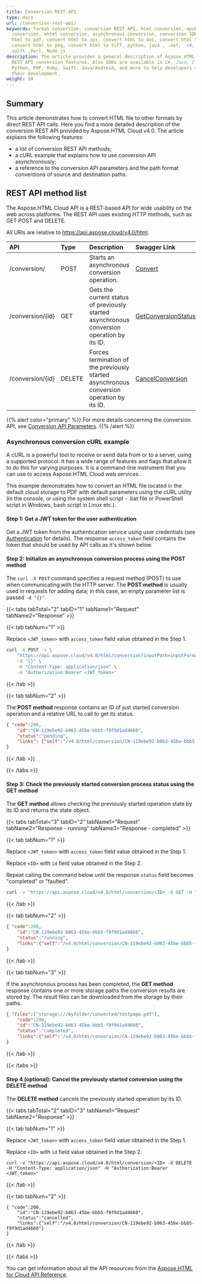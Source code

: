 ```yaml
---
title: Conversion REST API
type: docs
url: /conversion-rest-api/
keywords: format conversion, conversion REST API, html conversion, epub
  conversion, mhtml conversion, asynchronous conversion, conversion SDK, convert
  html to pdf, convert html to xps, convert html to doc, convert html to jpeg,
  convert html to png, convert html to tiff, python, java , .net,  c#, android,
  swift ,Perl, Node.js
description: The article provides a general description of Aspose.HTML Cloud
  REST API conversion features. Also SDKs are available in C#, Java, C++,
  Python, PHP, Ruby, Swift, Java/Android, and more to help developers speed up
  their development.
weight: 50
---
```


## **Summary**

This article demonstrates how to convert HTML file to other formats by direct REST API calls. Here you find a more detailed description of the conversion REST API provided by Aspose.HTML Cloud v4.0. The article explains the following features:

- a list of conversion REST API methods;
- a cURL example that explains how to use conversion API asynchronously;
- a reference to the conversion API parameters and the path format conventions of source and destination paths.



## **REST API method list**

The Aspose.HTML Cloud API is a REST-based API for wide usability on the web across platforms. The REST API uses existing HTTP methods, such as GET  POST and DELETE.

All URIs are relative to https://api.aspose.cloud/v4.0/html.

| **API**          | **Type** | **Description**                                              | **Swagger Link**                                             |
| :--------------- | :------- | :----------------------------------------------------------- | :----------------------------------------------------------- |
| /conversion/     | POST     | Starts an asynchronous conversion operation.                 | [Convert](https://apireference.aspose.cloud/html/#/Conversion/Convert) |
| /conversion/{id} | GET      | Gets the current status of previously started asynchronous conversion operation by its ID. | [GetConversionStatus](https://apireference.aspose.cloud/html/#/Conversion/GetConversionStatus) |
| /conversion/{id} | DELETE   | Forces termination of the previously started asynchronous conversion operation by its ID. | [CancelConversion](https://apireference.aspose.cloud/html/#/Conversion/CancelConversion) |

{{% alert color="primary" %}} 
For more details concerning the conversion API, see  [Conversion API Parameters](/html/conversion-rest-api/conversion-params/).
{{% /alert %}}  



### **Asynchronous conversion cURL example**

A cURL is a  powerful tool to receive or send data from or to a server, using a supported protocol. It has a wide range of features and flags that allow it to do this for varying purposes. It is a command-line instrument that you can use to access Aspose.HTML Cloud web services. 

This example demonstrates how to convert an HTML file located in the default cloud storage to PDF with default parameters using the cURL utility (in the console, or using the system shell script - .bat file or PowerShell script in Windows, bash script in Linux etc.).

#### **Step 1: Get a JWT token for the user authentication**  

Get a JWT token from the authentication service using user credentials (see [Authentication](/html/general-api-notes/authentication/) for details). The response  `access_token` field contains the token that should be used by API calls as it's shown below. 

#### **Step 2: Initialize an asynchronous conversion process using the POST method**

The `curl -X POST` command specifies a request method (POST) to use when communicating with the HTTP server. The **POST method** is usually used in requests for adding data; in this case, an empty parameter list is passed `-d "{}"`.

{{< tabs tabTotal="2" tabID="1" tabName1="Request" tabName2="Response" >}}

{{< tab tabNum="1" >}}

Replace `<JWT_token>` with  `access_token` field value obtained in the Step 1.

```bash
curl -X POST -v \
	"https://api.aspose.cloud/v4.0/html/conversion?inputPath=inputFormat=pdf&storage:///myfolder/testpage.html&outputPath=storage:///myfolder/converted/testpage.pdf" \
    -d "{}" \
    -H "Content-Type: application/json" \
    -H "Authorization:Bearer <JWT_token>"
```

{{< /tab >}}

{{< tab tabNum="2" >}}

 The **POST method** response contains an ID of just started conversion operation and a relative URL to call to get its status. 

```json
{ "code":200,
	"id":"CN-119ebe92-b063-45be-bbb5-f9f9d1ad4660",
	"status":"pending",
	"links": {"self":"/v4.0/html/conversion/CN-119ebe92-b063-45be-bbb5-f9f9d1ad4660" }
}
```

{{< /tab >}}

{{< /tabs >}}



#### **Step 3: Check the previously started conversion process status using the GET method**

The **GET method** allows checking the previously started operation state by its ID and returns the state object.

{{< tabs tabTotal="3" tabID="2" tabName1="Request" tabName2="Response - running" tabName3="Response - completed" >}}

{{< tab tabNum="1" >}}

Replace `<JWT_token>` with  `access_token` field value obtained in the Step 1.

Replace  `<ID>` with `id` field value obtained in the Step 2.

Repeat calling the command below until the response `status` field becomes "completed" or "faulted".

```bash
curl -v "https://api.aspose.cloud/v4.0/html/conversion/<ID> -X GET -H "Content-Type: application/json" -H "Authorization:Bearer <JWT_token>"
```

{{< /tab >}}

{{< tab tabNum="2" >}}

```json
{ "code":200,
	"id":"CN-119ebe92-b063-45be-bbb5-f9f9d1ad4660",
	"status":"running",
	"links":{"self":"/v4.0/html/conversion/CN-119ebe92-b063-45be-bbb5-f9f9d1ad4660"}
}
```

{{< /tab >}}

{{< tab tabNum="3" >}}

If the asynchronous process has been completed, the **GET method** response contains one or more storage paths the conversion results are stored by. The result files can be downloaded from the storage by their paths.

```json
{ "files":["storage:///myfolder/converted/testpage.pdf"],
	"code":200,
	"id":"CN-119ebe92-b063-45be-bbb5-f9f9d1ad4660",
	"status":"completed",
	"links":{"self":"/v4.0/html/conversion/CN-119ebe92-b063-45be-bbb5-f9f9d1ad4660"}
}
```

{{< /tab >}}

{{< /tabs >}}



#### **Step 4 (optional): Cancel the previously started conversion using the DELETE method**

The **DELETE method** cancels the previously started operation by its ID.

{{< tabs tabTotal="2" tabID="3" tabName1="Request" tabName2="Response" >}}

{{< tab tabNum="1" >}}

Replace `<JWT_token>` with  `access_token` field value obtained in the Step 1.

Replace  `<ID>` with `id` field value obtained in the Step 2.

```
curl -v "https://api.aspose.cloud/v4.0/html/conversion/<ID> -X DELETE -H "Content-Type: application/json" -H "Authorization:Bearer <JWT_token>"
```

{{< /tab >}}

{{< tab tabNum="2" >}}

```
{ "code":200,
	"id":"CN-119ebe92-b063-45be-bbb5-f9f9d1ad4660",
	"status":"cancelled",
	"links":{"self":"/v4.0/html/conversion/CN-119ebe92-b063-45be-bbb5-f9f9d1ad4660"}
}
```

{{< /tab >}}

{{< /tabs >}}



You can get information about all the API resources from the [Aspose.HTML for Cloud API Reference](https://apireference.aspose.cloud/html/).


